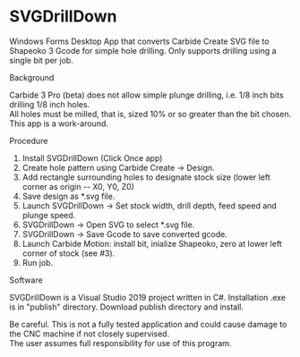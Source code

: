 # SVGDrillDown

Windows Forms Desktop App that converts Carbide Create SVG file to Shapeoko 3 Gcode for simple hole drilling.
Only supports drilling using a single bit per job.

Background

Carbide 3 Pro (beta) does not allow simple plunge drilling, i.e. 1/8 inch bits drilling 1/8 inch holes.  
All holes must be milled, that is, sized 10% or so greater than the bit chosen.  This app is a work-around.

Procedure

1. Install SVGDrillDown (Click Once app)
2. Create hole pattern using Carbide Create -> Design.
3. Add rectangle surrounding holes to designate stock size (lower left corner as origin -- X0, Y0, Z0)
4. Save design as *.svg file.
5. Launch SVGDrillDown -> Set stock width, drill depth, feed speed and plunge speed.
6. SVGDrillDown -> Open SVG to select *.svg file.
7. SVGDrillDown -> Save Gcode to save converted gcode.
8. Launch Carbide Motion: install bit, inialize Shapeoko, zero at lower left corner of stock (see #3).
9. Run job.

Software

SVGDrillDown is a Visual Studio 2019 project written in C#.  Installation .exe is in "publish" directory.  Download publish directory and install.

Be careful.  This is not a fully tested application and could cause damage to the CNC machine if not closely supervised.  
The user assumes full responsibility for use of this program.

